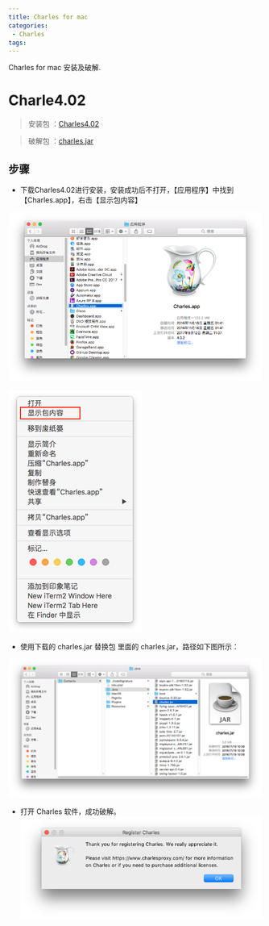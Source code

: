 ```yaml
---
title: Charles for mac
categories:
 - Charles
tags:
---
```


Charles for mac 安装及破解.

# Charle4.02 

> 安装包 ：[Charles4.02](https://github.com/hi2t/Blog.picture/blob/master/charles/Charles402.dmg?raw=true)

> 破解包 ：[charles.jar](https://github.com/hi2t/Blog.picture/blob/master/charles/charles.jar?raw=true)

## 步骤

* 下载Charles4.02进行安装，安装成功后不打开，【应用程序】中找到【Charles.app】，右击【显示包内容】

![charles.app](https://github.com/hi2t/Blog.picture/blob/master/charles/app.png?raw=true)

![get](https://github.com/hi2t/Blog.picture/blob/master/charles/get.png?raw=true)

* 使用下载的 charles.jar 替换包 里面的 charles.jar，路径如下图所示：

![charles.jar.png](https://github.com/hi2t/Blog.picture/blob/master/charles/charles.jar.png?raw=true)

* 打开 Charles 软件，成功破解。
![charles.jar.png](https://github.com/hi2t/Blog.picture/blob/master/charles/charles-registering.png?raw=true)

